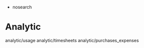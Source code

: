   - nosearch

# Analytic

<div class="toctree" data-titlesonly="">

analytic/usage analytic/timesheets analytic/purchases\_expenses

</div>
